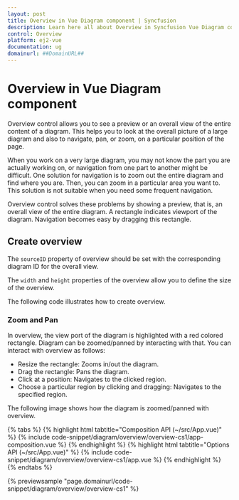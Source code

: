 ```yaml
---
layout: post
title: Overview in Vue Diagram component | Syncfusion
description: Learn here all about Overview in Syncfusion Vue Diagram component of Syncfusion Essential JS 2 and more.
control: Overview 
platform: ej2-vue
documentation: ug
domainurl: ##DomainURL##
---
```


# Overview in Vue Diagram component

Overview control allows you to see a preview or an overall view of the entire content of a diagram. This helps you to look at the overall picture of a large diagram and also to navigate, pan, or zoom, on a particular position of the page.

When you work on a very large diagram, you may not know the part you are actually working on, or navigation from one part to another might be difficult. One solution for navigation is to zoom out the entire diagram and find where you are. Then, you can zoom in a particular area you want to. This solution is not suitable when you need some frequent navigation.

Overview control solves these problems by showing a preview, that is, an overall view of the entire diagram. A rectangle indicates viewport of the diagram. Navigation becomes easy by dragging this rectangle.

## Create overview

The `sourceID` property of overview should be set with the corresponding diagram ID for the overall view.

The `width` and `height` properties of the overview allow you to define the size of the overview.

The following code illustrates how to create overview.

### Zoom and Pan

In overview, the view port of the diagram is highlighted with a red colored rectangle. Diagram can be zoomed/panned by interacting with that. You can interact with overview as follows:

* Resize the rectangle: Zooms in/out the diagram.
* Drag the rectangle: Pans the diagram.
* Click at a position: Navigates to the clicked region.
* Choose a particular region by clicking and dragging: Navigates to the specified region.

The following image shows how the diagram is zoomed/panned with overview.

{% tabs %}
{% highlight html tabtitle="Composition API (~/src/App.vue)" %}
{% include code-snippet/diagram/overview/overview-cs1/app-composition.vue %}
{% endhighlight %}
{% highlight html tabtitle="Options API (~/src/App.vue)" %}
{% include code-snippet/diagram/overview/overview-cs1/app.vue %}
{% endhighlight %}
{% endtabs %}
        
{% previewsample "page.domainurl/code-snippet/diagram/overview/overview-cs1" %}